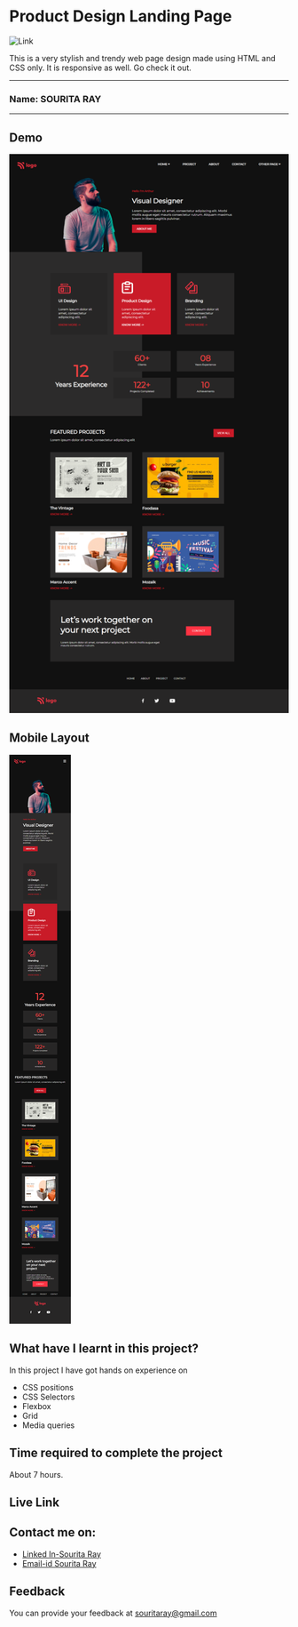 # Product Design Landing Page

  ![Link](https://img.shields.io/badge/Technology%20Used%3A-HTML%2FCSS-red)

This is a very stylish and trendy web page design made using HTML and CSS only. It is responsive as well. Go check it out. 
***
### Name: SOURITA RAY
***

## Demo

![output](output.png)




## Mobile Layout

![mobile](mobile%20view.png)






## What have I learnt in this project?

In this project I have got hands on experience on
- CSS positions
- CSS Selectors
- Flexbox
- Grid
- Media queries


## Time required to complete the project

About 7 hours.

## Live Link




## Contact me on:

- [Linked In-Sourita Ray](www.linkedin.com/in/sourita-ray-89bab0212)
- [Email-id Sourita Ray](souritaray@gmail.com)

## Feedback

You can provide your feedback at souritaray@gmail.com
